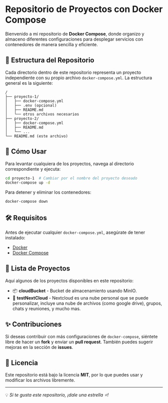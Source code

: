 # Repositorio de Proyectos con Docker Compose

Bienvenido a mi repositorio de **Docker Compose**, donde organizo y almaceno diferentes configuraciones para desplegar servicios con contenedores de manera sencilla y eficiente.

## 📂 Estructura del Repositorio
Cada directorio dentro de este repositorio representa un proyecto independiente con su propio archivo `docker-compose.yml`. La estructura general es la siguiente:

```
/
├── proyecto-1/
│   ├── docker-compose.yml
│   ├── .env (opcional)
│   ├── README.md
│   └── otros archivos necesarios
├── proyecto-2/
│   ├── docker-compose.yml
│   ├── README.md
│   └── ...
└── README.md (este archivo)
```

## 🚀 Cómo Usar
Para levantar cualquiera de los proyectos, navega al directorio correspondiente y ejecuta:

```sh
cd proyecto-1  # Cambiar por el nombre del proyecto deseado
docker-compose up -d
```

Para detener y eliminar los contenedores:

```sh
docker-compose down
```

## 🛠 Requisitos
Antes de ejecutar cualquier `docker-compose.yml`, asegúrate de tener instalado:
- [Docker](https://www.docker.com/get-started)
- [Docker Compose](https://docs.docker.com/compose/install/)

## 📌 Lista de Proyectos
Aquí algunos de los proyectos disponibles en este repositorio:
- 📦 **cloudBucket** - Bucket de almacenamiento usando MinIO.
- 🐘 **testNextCloud** - Nextcloud es una nube personal que se puede personalizar, incluye una nube de archivos (como google drive), grupos, chats y reuniones, y mucho mas.

## ✨ Contribuciones
Si deseas contribuir con más configuraciones de `docker-compose`, siéntete libre de hacer un **fork** y enviar un **pull request**. También puedes sugerir mejoras en la sección de **issues**.

## 📄 Licencia
Este repositorio está bajo la licencia **MIT**, por lo que puedes usar y modificar los archivos libremente.

---
💡 *Si te gusta este repositorio, ¡dale una estrella ⭐!*

